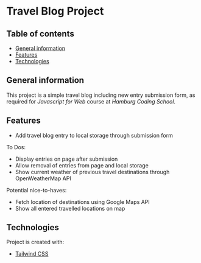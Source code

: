 # Travel Blog Project
## Table of contents
* [General information](#general-information)
* [Features](#features)
* [Technologies](#technologies)

## General information
This project is a simple travel blog including new entry submission form, as required for _Javascript for Web_ course at _Hamburg Coding School_.

## Features
* Add travel blog entry to local storage through submission form

To Dos:
* Display entries on page after submission
* Allow removal of entries from page and local storage
* Show current weather of previous travel destinations through OpenWeatherMap API

Potential nice-to-haves:
* Fetch location of destinations using Google Maps API
* Show all entered travelled locations on map

## Technologies
Project is created with:
* [Tailwind CSS](https://tailwindcss.com/ "TailwindCSS Homepage")
